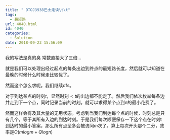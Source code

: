 ```yaml
---
title: " DTOJ3938巴士走读\t\t"
tags:
  - 最短路
url: 4040.html
id: 4040
categories:
  - Solution
date: 2018-09-23 15:56:09
---
```


我的写法是真的臭 常数直接大了三倍...

就是我们可以处理出经过起点的每条出边到终点的最短路长度，然后就可以知道在最晚的时候什么时候走比较优了。

然而这个怎么求呢。我们继续dfs。

对于到达某点的时刻$t$，显然时刻$< t$的出边都不能走了。然后我们依次枚举每条边并走到下一个点，同时记录当前的时刻。就可以求得某个点到n的最小花费了。

然而这样会有及其大量的无用状态。考虑到当我们到达每个点的时候，时刻总是只有几个，等于其所有入边的到达时刻。于是我们每次顺便保存一下这个点在时刻t到达时的最小答案，那么所有点至多会被访问$m$次了。算上每次开头那个二分，效率是$O(m log m+Q log n)$